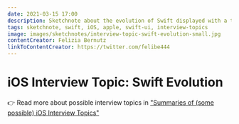 ```yaml
---
date: 2021-03-15 17:00
description: Sketchnote about the evolution of Swift displayed with a timeline and additional release notes.
tags: sketchnote, swift, iOS, apple, swift-ui, interview-topics
image: images/sketchnotes/interview-topic-swift-evolution-small.jpg
contentCreator: Felizia Bernutz
linkToContentCreator: https://twitter.com/felibe444
---
```


# iOS Interview Topic: Swift Evolution

👉 Read more about possible interview topics in ["Summaries of (some possible) iOS Interview Topics"](https://fbernutz.github.io/posts/summaries-ios-interview-topics/)
